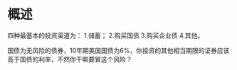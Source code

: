 # 概述
四种最基本的投资渠道为：
1.储蓄；
2.购买国债
3.购买企业债
4.其他。

国债为无风险的债券，10年期美国国债为6%，你投资的其他相当期限的证券应该高于国债的利率，不然你干嘛要冒这个风险？
